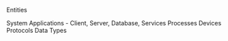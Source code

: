 Entities

System 
Applications - Client, Server, Database, Services
Processes
Devices
Protocols
Data Types